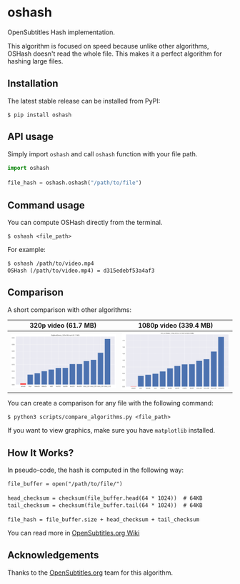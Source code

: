# oshash
OpenSubtitles Hash implementation.

This algorithm is focused on speed because unlike other algorithms, OSHash doesn't read the whole file.
This makes it a perfect algorithm for hashing large files.

## Installation
The latest stable release can be installed from PyPI:

```console
$ pip install oshash
```

## API usage
Simply import `oshash` and call `oshash` function with your file path.

```py
import oshash

file_hash = oshash.oshash("/path/to/file")
```

## Command usage
You can compute OSHash directly from the terminal.

```console
$ oshash <file_path>
```

For example:
```console
$ oshash /path/to/video.mp4
OSHash (/path/to/video.mp4) = d315edebf53a4af3
```

## Comparison
A short comparison with other algorithms:

320p video (61.7 MB)       |  1080p video (339.4 MB)
:-------------------------:|:-------------------------:
![](/media/big_buck_bunny_320p_comparison.png)  |  ![](/media/big_buck_bunny_1080p_comparison.png)

You can create a comparison for any file with the following command:
```console
$ python3 scripts/compare_algorithms.py <file_path>
```

If you want to view graphics, make sure you have `matplotlib` installed.

## How It Works?

In pseudo-code, the hash is computed in the following way:

```
file_buffer = open("/path/to/file/")

head_checksum = checksum(file_buffer.head(64 * 1024))  # 64KB
tail_checksum = checksum(file_buffer.tail(64 * 1024))  # 64KB

file_hash = file_buffer.size + head_checksum + tail_checksum
```

You can read more in [OpenSubtitles.org Wiki](https://trac.opensubtitles.org/projects/opensubtitles/wiki/HashSourceCodes)

## Acknowledgements

Thanks to the [OpenSubtitles.org](https://www.opensubtitles.org) team for this algorithm.
